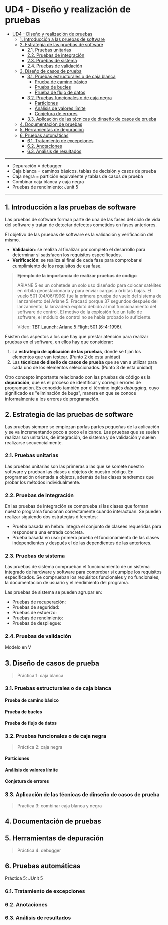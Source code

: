 # UD4 - Diseño y realización de pruebas

- [UD4 - Diseño y realización de pruebas](#ud4---diseño-y-realización-de-pruebas)
  - [1. Introducción a las pruebas de software](#1-introducción-a-las-pruebas-de-software)
  - [2. Estrategia de las pruebas de software](#2-estrategia-de-las-pruebas-de-software)
    - [2.1. Pruebas unitarias](#21-pruebas-unitarias)
    - [2.2. Pruebas de integración](#22-pruebas-de-integración)
    - [2.3. Pruebas de sistema](#23-pruebas-de-sistema)
    - [2.4. Pruebas de validación](#24-pruebas-de-validación)
  - [3. Diseño de casos de prueba](#3-diseño-de-casos-de-prueba)
    - [3.1. Pruebas estructurales o de caja blanca](#31-pruebas-estructurales-o-de-caja-blanca)
      - [Prueba de camino básico](#prueba-de-camino-básico)
      - [Prueba de bucles](#prueba-de-bucles)
      - [Prueba de flujo de datos](#prueba-de-flujo-de-datos)
    - [3.2. Pruebas funcionales o de caja negra](#32-pruebas-funcionales-o-de-caja-negra)
      - [Particiones](#particiones)
      - [Análisis de valores límite](#análisis-de-valores-límite)
      - [Conjetura de errores](#conjetura-de-errores)
    - [3.3. Aplicación de las técnicas de dinseño de casos de prueba](#33-aplicación-de-las-técnicas-de-dinseño-de-casos-de-prueba)
  - [4. Documentación de pruebas](#4-documentación-de-pruebas)
  - [5. Herramientas de depuración](#5-herramientas-de-depuración)
  - [6. Pruebas automáticas](#6-pruebas-automáticas)
    - [6.1. Tratamiento de excepciones](#61-tratamiento-de-excepciones)
    - [6.2. Anotaciones](#62-anotaciones)
    - [6.3. Análisis de resultados](#63-análisis-de-resultados)

-------------------------------------------
- Depuración = debugger
- Caja blanca = caminos básicos, tablas de decisión y casos de prueba
- Caja negra = partición equivalente y tablas de casos de prueba
- Combinar caja blanca y caja negra
- Pruebas de rendimiento: Junit 5
-----------------------------------

## 1. Introducción a las pruebas de software
Las pruebas de software forman parte de una de las fases del ciclo de vida del software y tratan de detectar defectos cometidos en fases anteriores.

El objetivo de las pruebas de software es la validación y verificación del mismo. 
- **Validación**: se realiza al finalizar por completo el desarrollo para determinar si satisfacen los requisitos especificados. 
- **Verificación**: se realiza al final de cada fase para comprobar el cumplimiento de los requisitos de esa fase.

> **Ejemplo de la importancia de realizar pruebas de código**
> 
> ARIANE 5 es un cohetede un solo uso diseñado para colocar satélites en órbita geoestacionaria y para enviar cargas a órbitas bajas. El vuelo 501 (04/06/1996) fue la primera prueba de vuelo del sistema de lanzamiento del Ariane 5. Fracasó porque 37 segundos después del lanzamiento, la lanzadera explotó debido al mal funcionamiento del software de control. El motivo de la explosión fue un fallo de software, el módulo de control no se había probado lo suficiente.
>
> Vídeo: [TBT Launch: Ariane 5 Flight 501 (6-4-1996)](https://www.youtube.com/watch?v=fCnO-UYF3co).

Esisten dos aspectos a los que hay que prestar atención para realizar pruebas en el software, en ellos hay que considerar:
1. La **estrategia de aplicación de las pruebas**, donde se fijan los elementos que van testear. (Punto 2 de esta unidad)
2. Las **técnicas de diseño de casos de prueba** que se van a utilizar para cada uno de los elementos seleccionados. (Punto 3 de esta unidad)

Otro concepto importante relacionado con las pruebas de código es la **depuración**, que es el proceso de identificar y corregir errores de programación.​ Es conocido también por el término inglés _debugging_, cuyo significado es "eliminación de bugs", manera en que se conoce informalmente a los errores de programación.

## 2. Estrategia de las pruebas de software
Las pruebas siempre se empiezan porlas partes pequeñas de la aplicación y se va incrementando poco a poco el alcance. Las pruebas que se suelen realizar son unitarias, de integración, de sistema y de validación y suelen realizarse secuencialmente.

### 2.1. Pruebas unitarias
Las pruebas unitarias son las primeras a las que se somete nuestro software y prueban las clases u objetos de nuestro código. En programación orientada a objetos, además de las clases tendremos que probar los métodos individualmente.

### 2.2. Pruebas de integración
En las pruebas de integración se comprueba si las clases que forman nuestro programa funcionan correctamente cuando interactuan. Se pueden realizar siguiendo dos estrategias diferentes:
- Prueba basada en hebra: integra el conjunto de clasees requeridas para responder a una entrada concreta.
- Prueba basada en uso: primero prueba el funcionamiento de las clases independientes y después el de las dependientes de las anteriores.

### 2.3. Pruebas de sistema
Las pruebas de sistema comprueban el funcionamiento de un sistema integrado de hardware y software para comprobar si cumplpe los requisitos especificados. Se comprueban los requisitos funcionales y no funcionales, la documentación de usuario y el rendimiento del programa.

Las pruebas de sistema se pueden agrupar en:
- Pruebas de recuperación: 
- Pruebas de seguridad: 
- Pruebas de esfuerzo:
- Pruebas de rendimiento:
- Pruebas de despliegue:

### 2.4. Pruebas de validación
Modelo en V

## 3. Diseño de casos de prueba


> Práctica 1: caja blanca

### 3.1. Pruebas estructurales o de caja blanca

#### Prueba de camino básico

#### Prueba de bucles

#### Prueba de flujo de datos


### 3.2. Pruebas funcionales o de caja negra

> Práctica 2: caja negra

#### Particiones

#### Análisis de valores límite

#### Conjetura de errores

### 3.3. Aplicación de las técnicas de dinseño de casos de prueba

> Practica 3: combinar caja blanca y negra

## 4. Documentación de pruebas


## 5. Herramientas de depuración

> Práctica 4: debugger

## 6. Pruebas automáticas

Práctica 5: JUnit 5 

### 6.1. Tratamiento de excepciones

### 6.2. Anotaciones

### 6.3. Análisis de resultados
